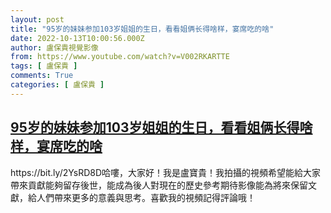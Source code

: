 ```yaml
---
layout: post
title: "95岁的妹妹参加103岁姐姐的生日，看看姐俩长得啥样，宴席吃的啥"
date: 2022-10-13T10:00:56.000Z
author: 盧保貴視覺影像
from: https://www.youtube.com/watch?v=V002RKARTTE
tags: [ 盧保貴 ]
comments: True
categories: [ 盧保貴 ]
---
```

<!--1665655256000-->
[95岁的妹妹参加103岁姐姐的生日，看看姐俩长得啥样，宴席吃的啥](https://www.youtube.com/watch?v=V002RKARTTE)
------

<div>
https://bit.ly/2YsRD8D哈嘍，大家好！我是盧寶貴！我拍攝的視頻希望能給大家帶來貢獻能夠留存後世，能成為後人對現在的歷史參考期待影像能為將來保留文獻，給人們帶來更多的意義與思考。喜歡我的視頻記得評論哦！
</div>
